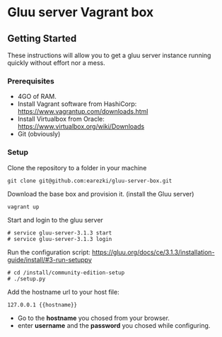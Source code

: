 # Gluu server Vagrant box 

## Getting Started

These instructions will allow you to get a gluu server instance running quickly without effort nor a mess.

### Prerequisites

* 4GO of RAM.
* Install Vagrant software from HashiCorp: https://www.vagrantup.com/downloads.html
* Install Virtualbox from Oracle: https://www.virtualbox.org/wiki/Downloads
* Git (obviously)

### Setup

Clone the repository to a folder in your machine
```
git clone git@github.com:earezki/gluu-server-box.git
```
Download the base box and provision it. (install the Gluu server)
```
vagrant up
```
Start and login to the gluu server
```
# service gluu-server-3.1.3 start
# service gluu-server-3.1.3 login
```
Run the configuration script: https://gluu.org/docs/ce/3.1.3/installation-guide/install/#3-run-setuppy
```
# cd /install/community-edition-setup
# ./setup.py
```

Add the hostname url to your host file:
```
127.0.0.1 {{hostname}}
```
* Go to the **hostname** you chosed from your browser.
* enter **username** and the **password** you chosed while configuring.
